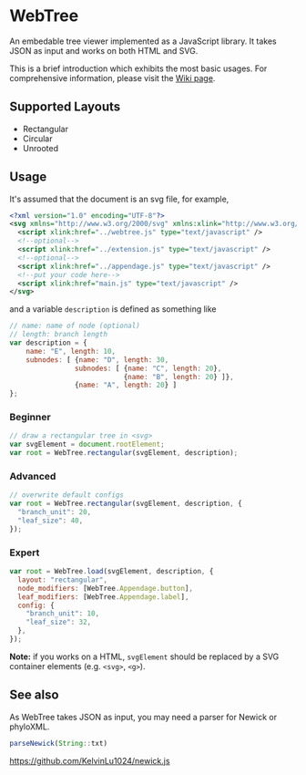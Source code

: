 # WebTree
An embedable tree viewer implemented as a JavaScript library. It takes JSON as input and works on both HTML and SVG.  

This is a brief introduction which exhibits the most basic usages. For comprehensive information, please visit the [Wiki page](https://github.com/KelvinLu1024/WebTree/wiki).

## Supported Layouts
* Rectangular
* Circular
* Unrooted

## Usage
It's assumed that the document is an svg file, for example, 
```xml
<?xml version="1.0" encoding="UTF-8"?>
<svg xmlns="http://www.w3.org/2000/svg" xmlns:xlink="http://www.w3.org/1999/xlink">
  <script xlink:href="../webtree.js" type="text/javascript" />
  <!--optional-->
  <script xlink:href="../extension.js" type="text/javascript" />
  <!--optional-->
  <script xlink:href="../appendage.js" type="text/javascript" />
  <!--put your code here-->
  <script xlink:href="main.js" type="text/javascript" />
</svg>
```
and a variable `description` is defined as something like
```javascript
// name: name of node (optional)
// length: branch length
var description = {
    name: "E", length: 10,
    subnodes: [ {name: "D", length: 30,
                subnodes: [ {name: "C", length: 20},
                            {name: "B", length: 20} ]},
                {name: "A", length: 20} ]
};
```

### Beginner
```javascript
// draw a rectangular tree in <svg>
var svgElement = document.rootElement;
var root = WebTree.rectangular(svgElement, description);
```

### Advanced
```javascript
// overwrite default configs
var root = WebTree.rectangular(svgElement, description, {
  "branch_unit": 20,
  "leaf_size": 40,
});
```

### Expert
```javascript
var root = WebTree.load(svgElement, description, {
  layout: "rectangular",
  node_modifiers: [WebTree.Appendage.button],
  leaf_modifiers: [WebTree.Appendage.label],
  config: {
    "branch_unit": 10,
    "leaf_size": 32,
  },
});
```
__Note:__ if you works on a HTML, `svgElement` should be replaced by a SVG container elements (e.g. `<svg>`, `<g>`).

## See also
As WebTree takes JSON as input, you may need a parser for Newick or phyloXML.  
```javascript
parseNewick(String::txt)  
```
https://github.com/KelvinLu1024/newick.js
